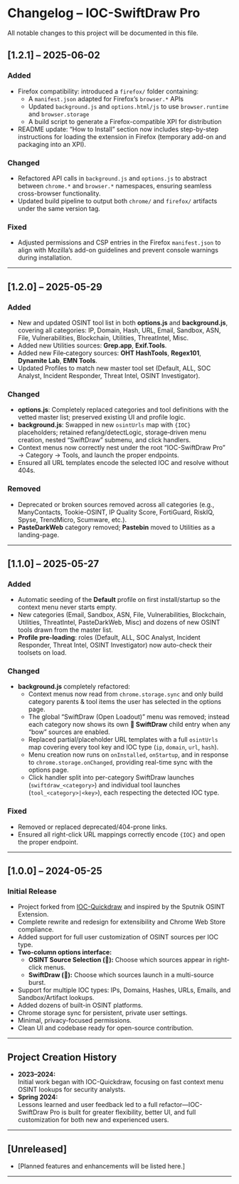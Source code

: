 # Changelog – IOC-SwiftDraw Pro

All notable changes to this project will be documented in this file.

## [1.2.1] – 2025-06-02

### Added
- Firefox compatibility: introduced a `firefox/` folder containing:
  - A `manifest.json` adapted for Firefox’s `browser.*` APIs
  - Updated `background.js` and `options.html/js` to use `browser.runtime` and `browser.storage`
  - A build script to generate a Firefox-compatible XPI for distribution
- README update: “How to Install” section now includes step-by-step instructions for loading the extension in Firefox (temporary add-on and packaging into an XPI).

### Changed
- Refactored API calls in `background.js` and `options.js` to abstract between `chrome.*` and `browser.*` namespaces, ensuring seamless cross-browser functionality.
- Updated build pipeline to output both `chrome/` and `firefox/` artifacts under the same version tag.

### Fixed
- Adjusted permissions and CSP entries in the Firefox `manifest.json` to align with Mozilla’s add-on guidelines and prevent console warnings during installation.


---

## [1.2.0] – 2025-05-29

### Added
- New and updated OSINT tool list in both **options.js** and **background.js**, covering all categories: IP, Domain, Hash, URL, Email, Sandbox, ASN, File, Vulnerabilities, Blockchain, Utilities, ThreatIntel, Misc.
- Added new Utilities sources: **Grep.app**, **Exif.Tools**.
- Added new File‐category sources: **OHT HashTools**, **Regex101**, **Dynamite Lab**, **EMN Tools**.
- Updated Profiles to match new master tool set (Default, ALL, SOC Analyst, Incident Responder, Threat Intel, OSINT Investigator).

### Changed
- **options.js**: Completely replaced categories and tool definitions with the vetted master list; preserved existing UI and profile logic.
- **background.js**: Swapped in new `osintUrls` map with `{IOC}` placeholders; retained refang/detectLogic, storage‐driven menu creation, nested “SwiftDraw” submenu, and click handlers.
- Context menus now correctly nest under the root “IOC-SwiftDraw Pro” → Category → Tools, and launch the proper endpoints.
- Ensured all URL templates encode the selected IOC and resolve without 404s.

### Removed
- Deprecated or broken sources removed across all categories (e.g., ManyContacts, Tookie-OSINT, IP Quality Score, FortiGuard, RiskIQ, Spyse, TrendMicro, Scumware, etc.).
- **PasteDarkWeb** category removed; **Pastebin** moved to Utilities as a landing-page.

---

## [1.1.0] – 2025-05-27

### Added
- Automatic seeding of the **Default** profile on first install/startup so the context menu never starts empty.
- New categories (Email, Sandbox, ASN, File, Vulnerabilities, Blockchain, Utilities, ThreatIntel, PasteDarkWeb, Misc) and dozens of new OSINT tools drawn from the master list.
- **Profile pre-loading**: roles (Default, ALL, SOC Analyst, Incident Responder, Threat Intel, OSINT Investigator) now auto-check their toolsets on load.

### Changed
- **background.js** completely refactored:
  - Context menus now read from `chrome.storage.sync` and only build category parents & tool items the user has selected in the options page.
  - The global “SwiftDraw (Open Loadout)” menu was removed; instead each category now shows its own **🏹 SwiftDraw** child entry when any “bow” sources are enabled.
  - Replaced partial/placeholder URL templates with a full `osintUrls` map covering every tool key and IOC type (`ip`, `domain`, `url`, `hash`).
  - Menu creation now runs on `onInstalled`, `onStartup`, and in response to `chrome.storage.onChanged`, providing real-time sync with the options page.
  - Click handler split into per-category SwiftDraw launches (`swiftdraw_<category>`) and individual tool launches (`tool_<category>|<key>`), each respecting the detected IOC type.

### Fixed
- Removed or replaced deprecated/404-prone links. 
- Ensured all right-click URL mappings correctly encode `{IOC}` and open the proper endpoint.


---

## [1.0.0] – 2024-05-25
### Initial Release

- Project forked from [IOC-Quickdraw](https://github.com/StephenLacey27/IOC-Quickdraw) and inspired by the Sputnik OSINT Extension.
- Complete rewrite and redesign for extensibility and Chrome Web Store compliance.
- Added support for full user customization of OSINT sources per IOC type.
- **Two-column options interface:**  
  - **OSINT Source Selection (📁):** Choose which sources appear in right-click menus.
  - **SwiftDraw (🏹):** Choose which sources launch in a multi-source burst.
- Support for multiple IOC types: IPs, Domains, Hashes, URLs, Emails, and Sandbox/Artifact lookups.
- Added dozens of built-in OSINT platforms.
- Chrome storage sync for persistent, private user settings.
- Minimal, privacy-focused permissions.
- Clean UI and codebase ready for open-source contribution.

---

## Project Creation History

- **2023–2024:**  
  Initial work began with IOC-Quickdraw, focusing on fast context menu OSINT lookups for security analysts.
- **Spring 2024:**  
  Lessons learned and user feedback led to a full refactor—IOC-SwiftDraw Pro is built for greater flexibility, better UI, and full customization for both new and experienced users.

---

## [Unreleased]
- [Planned features and enhancements will be listed here.]

---

